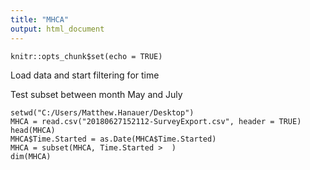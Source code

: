 ```yaml
---
title: "MHCA"
output: html_document
---
```


```{r setup, include=FALSE}
knitr::opts_chunk$set(echo = TRUE)
```
Load data and start filtering for time 

Test subset between month May and July
```{r}
setwd("C:/Users/Matthew.Hanauer/Desktop")
MHCA = read.csv("20180627152112-SurveyExport.csv", header = TRUE)
head(MHCA)
MHCA$Time.Started = as.Date(MHCA$Time.Started)
MHCA = subset(MHCA, Time.Started >  )
dim(MHCA)
```


